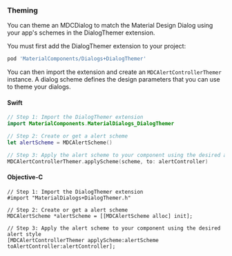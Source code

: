### Theming

You can theme an MDCDialog to match the Material Design Dialog using your app's schemes in the DialogThemer
extension.

You must first add the DialogThemer extension to your project:

```bash
pod 'MaterialComponents/Dialogs+DialogThemer'
```

You can then import the extension and create an `MDCAlertControllerThemer` instance. A dialog scheme defines
the design parameters that you can use to theme your dialogs.

<!--<div class="material-code-render" markdown="1">-->
#### Swift
```swift
// Step 1: Import the DialogThemer extension
import MaterialComponents.MaterialDialogs_DialogThemer

// Step 2: Create or get a alert scheme
let alertScheme = MDCAlertScheme()

// Step 3: Apply the alert scheme to your component using the desired alert style
MDCAlertControllerThemer.applyScheme(scheme, to: alertController)
```

#### Objective-C

```objc
// Step 1: Import the DialogThemer extension
#import "MaterialDialogs+DialogThemer.h"

// Step 2: Create or get a alert scheme
MDCAlertScheme *alertScheme = [[MDCAlertScheme alloc] init];

// Step 3: Apply the alert scheme to your component using the desired alert style
[MDCAlertControllerThemer applyScheme:alertScheme toAlertController:alertController];
```
<!--</div>-->
